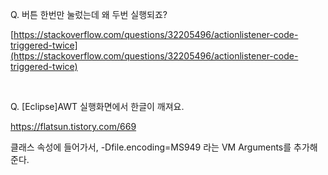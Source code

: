 Q. 버튼 한번만 눌렀는데 왜 두번 실행되죠?

[https://stackoverflow.com/questions/32205496/actionlistener-code-triggered-twice](https://stackoverflow.com/questions/32205496/actionlistener-code-triggered-twice)

&nbsp;   

Q. [Eclipse]AWT 실행화면에서 한글이 깨져요.

https://flatsun.tistory.com/669  

클래스 속성에 들어가서, 
-Dfile.encoding=MS949 라는 VM Arguments를 추가해준다.
